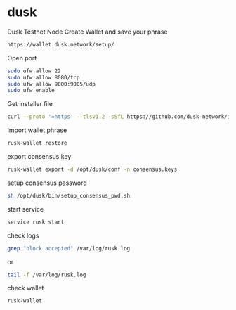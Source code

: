 # dusk
Dusk Testnet Node
Create Wallet and save your phrase
```bash
https://wallet.dusk.network/setup/
```
Open port
```bash
sudo ufw allow 22
sudo ufw allow 8080/tcp
sudo ufw allow 9000:9005/udp
sudo ufw enable
```
Get installer file
```bash
curl --proto '=https' --tlsv1.2 -sSfL https://github.com/dusk-network/itn-installer/releases/download/v0.1.0/itn-installer.sh | sudo sh
```
Import wallet phrase
```bash
rusk-wallet restore
```
export consensus key
```bash
rusk-wallet export -d /opt/dusk/conf -n consensus.keys
```
setup consensus password
```bash
sh /opt/dusk/bin/setup_consensus_pwd.sh
```
start service
```bash
service rusk start
```
check logs
```bash
grep "block accepted" /var/log/rusk.log
```
or
```bash
tail -f /var/log/rusk.log
```
check wallet
```bash
rusk-wallet
```
